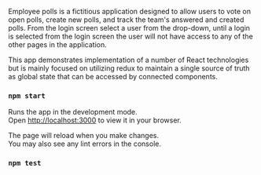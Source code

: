 Employee polls is a fictitious application designed to allow users to vote on open polls, create new polls, and track the team's answered and created polls. From the login screen select a user from the drop-down, until a login is selected from the login screen the user will not have access to any of the other pages in the application.

This app demonstrates implementation of a number of React technologies but is mainly focused on utilizing redux to maintain a single source of truth as global state that can be accessed by connected components.

### `npm start`

Runs the app in the development mode.\
Open [http://localhost:3000](http://localhost:3000) to view it in your browser.

The page will reload when you make changes.\
You may also see any lint errors in the console.

### `npm test`

